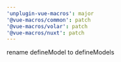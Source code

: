 ```yaml
---
'unplugin-vue-macros': major
'@vue-macros/common': patch
'@vue-macros/volar': patch
'@vue-macros/nuxt': patch
---
```


rename defineModel to defineModels
